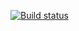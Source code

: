 [![Build status](https://ci.appveyor.com/api/projects/status/vk1l3ss8al0h18bf?svg=true)](https://ci.appveyor.com/project/PavelSobyanin/js-the-toolkit-dz-8-2)
